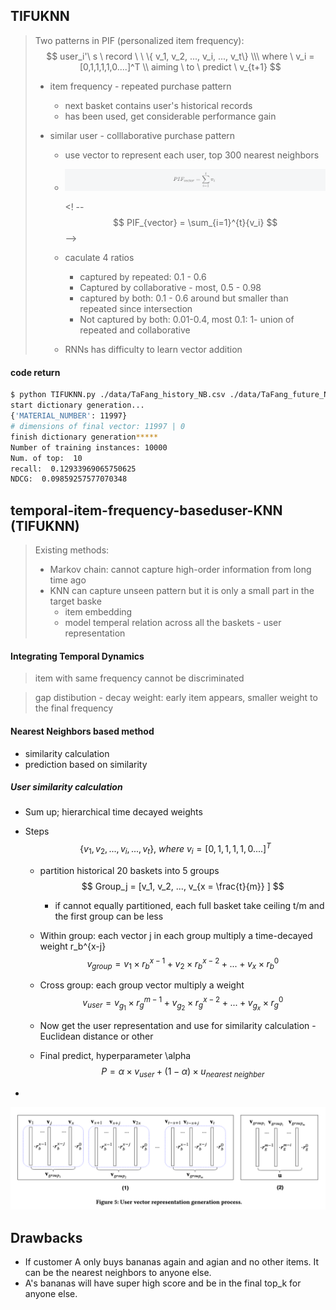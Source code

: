 ## TIFUKNN 

> Two patterns in PIF (personalized item frequency): 
> $$
> user_i'\ s \ record \ \ \{ v_1, v_2, ..., v_i, ..., v_t\} \\\ where \ v_i = [0,1,1,1,1,0....]^T \\ aiming \ to \ predict \ v_{t+1}
> $$
>
> * item frequency - repeated purchase pattern
>
>   * next basket contains user's historical records
>   * has been used, get considerable performance gain
>
> * similar user - colllaborative purchase pattern
>
>   * use vector to represent each user, top 300 nearest neighbors
>
>   * ![1](image/1.png)
>   
>      <! --
>     $$
>     PIF_{vector} = \sum_{i=1}^{t}{v_i}
>     $$
>     -->
>   
>   * caculate 4 ratios
>   
>     * captured by repeated: 0.1 - 0.6
>     * Captured by collaborative - most, 0.5 - 0.98
>     * captured by both: 0.1 - 0.6 around but smaller than repeated since intersection
>     * Not captured by both: 0.01-0.4, most 0.1:  1- union of repeated and collaborative
>   
>   * RNNs has difficulty to learn vector addition

#### code return

```bash
$ python TIFUKNN.py ./data/TaFang_history_NB.csv ./data/TaFang_future_NB.csv 300 0.9 0.7 0.7 7 10           
start dictionary generation...
{'MATERIAL_NUMBER': 11997}
# dimensions of final vector: 11997 | 0
finish dictionary generation*****
Number of training instances: 10000
Num. of top:  10
recall:  0.12933969065750625
NDCG:  0.09859257577070348
```



## temporal-item-frequency-baseduser-KNN (TIFUKNN)

> Existing methods:
>
> * Markov chain: cannot capture high-order information from long time ago
> * KNN can capture unseen pattern but it is only a small part in the target baske
>   * item embedding
>   * model temperal relation across all the baskets - user representation

#### Integrating Temporal Dynamics

> item with same frequency cannot be discriminated

> gap distibution - decay weight: early item appears, smaller weight to the final frequency



#### Nearest Neighbors based method

* similarity calculation
* prediction based on similarity

##### User similarity calculation

* Sum up; hierarchical time decayed weights 

* Steps
  $$
  \{ v_1, v_2, ..., v_i, ..., v_t\}, \ where \ v_i = [0,1,1,1,1,0....]^T
  $$

  * partition historical 20 baskets into 5 groups
    $$
    Group_j = [v_1, v_2, ..., v_{x = \frac{t}{m}} ]
    $$

    * if cannot equally partitioned, each full basket take ceiling t/m and the first group can be less

  * Within group: each vector j in each group multiply a time-decayed weight r_b^{x-j}
    $$
    v_{group} = v_1 \times  r_b^{x-1} + v_2 \times r_b^{x-2} + ... + v_{x} \times r_b^0
    $$

  * Cross group: each group vector multiply a weight
    $$
    v_{user} = v_{g_1} \times  r_g^{m-1} + v_{g_2} \times r_g^{x-2} + ... + v_{g_x} \times r_g^0
    $$

  * Now get the user representation and use for similarity calculation - Euclidean distance or other

  * Final predict, hyperparameter \alpha
    $$
    P = \alpha \times v_{user} + (1-\alpha) \times u_{nearest\ neighber}
    $$

* 

![TIFUKNN](image/TIFUKNN.png)

## Drawbacks

* If customer A only buys bananas again and agian and no other items. It can be the nearest neighbors to anyone else.
* A's bananas will have super high score and be in the final top_k for anyone else.
